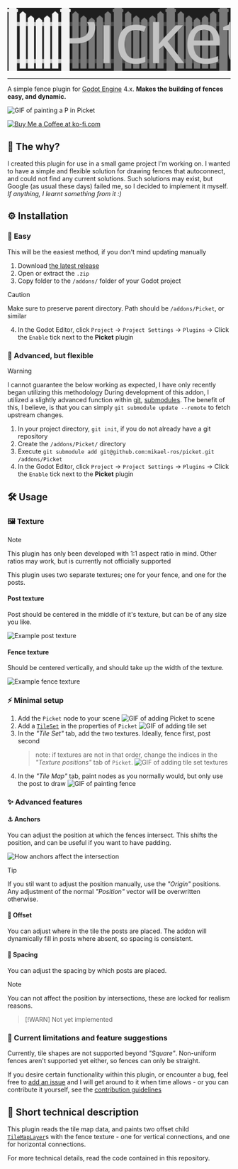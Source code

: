 <p align="center">
	<img style="background-color: transparent" src="assets/picket_wide_logo.svg">
</p>

---

A simple fence plugin for [Godot Engine](https://godotengine.org/) 4.x. **Makes the building of fences easy, and dynamic.**

![GIF of painting a P in Picket]()

<a href='https://ko-fi.com/Z8Z212GZR6' target='_blank'><img height='60' style='border:0px;height:60px;' src='https://storage.ko-fi.com/cdn/kofi1.png?v=3' border='0' alt='Buy Me a Coffee at ko-fi.com' /></a>

## 🤔 The why?

I created this plugin for use in a small game project I'm working on. I wanted to have a simple and flexible solution for drawing fences that autoconnect, and could not find any current solutions. Such solutions may exist, but Google (as usual these days) failed me, so I decided to implement it myself. *If anything, I learnt something from it :)*

## ⚙️ Installation
### 💚 Easy
This will be the easiest method, if you don't mind updating manually
1. Download [the latest release](https://github.com/mikael-ros/picket/releases)
2. Open or extract the ``.zip``
3. Copy folder to the ``/addons/`` folder of your Godot project
> [!CAUTION]
> Make sure to preserve parent directory. Path should be ``/addons/Picket``, or similar
4. In the Godot Editor, click ``Project`` -> ``Project Settings`` -> ``Plugins`` -> Click the ``Enable`` tick next to the **Picket** plugin

### 🧠 Advanced, but flexible
> [!WARNING]
> I cannot guarantee the below working as expected, I have only recently began utilizing this methodology
During development of this addon, I utilized a slightly advanced function within [git](https://git-scm.com/), [submodules](https://git-scm.com/book/en/v2/Git-Tools-Submodules). The benefit of this, I believe, is that you can simply ``git submodule update --remote`` to fetch upstream changes.
1. In your project directory, ``git init``, if you do not already have a git repository
2. Create the ``/addons/Picket/`` directory
3. Execute ``git submodule add git@github.com:mikael-ros/picket.git /addons/Picket``
4. In the Godot Editor, click ``Project`` -> ``Project Settings`` -> ``Plugins`` -> Click the ``Enable`` tick next to the **Picket** plugin

## 🛠️ Usage
### 🖼️ Texture
> [!NOTE]
> This plugin has only been developed with 1:1 aspect ratio in mind. Other ratios may work, but is currently not officially supported

This plugin uses two separate textures; one for your fence, and one for the posts. 

#### Post texture
Post should be centered in the middle of it's texture, but can be of any size you like.

![Example post texture]()

#### Fence texture
Should be centered vertically, and should take up the width of the texture.

![Example fence texture]()

### ⚡ Minimal setup
1. Add the ``Picket`` node to your scene
	![GIF of adding Picket to scene]()
2. Add a [``TileSet``](https://docs.godotengine.org/en/stable/classes/class_tileset.html) in the properties of ``Picket``
	![GIF of adding tile set]()
3. In the *"Tile Set"* tab, add the two textures. Ideally, fence first, post second
	> note: if textures are not in that order, change the indices in the *"Texture positions"* tab of ``Picket``.
	![GIF of adding tile set textures]()
4. In the *"Tile Map"* tab, paint nodes as you normally would, but only use the post to draw
	![GIF of painting fence]()

### ✨ Advanced features
#### ⚓ Anchors
You can adjust the position at which the fences intersect. This shifts the position, and can be useful if you want to have padding. 

![How anchors affect the intersection]()

> [!TIP]
> If you stil want to adjust the position manually, use the *"Origin"* positions. Any adjustment of the normal *"Position"* vector will be overwritten otherwise.

#### 📍 Offset
You can adjust where in the tile the posts are placed. The addon will dynamically fill in posts where absent, so spacing is consistent.

#### 📏 Spacing
You can adjust the spacing by which posts are placed. 

> [!NOTE]
> You can not affect the position by intersections, these are locked for realism reasons.

> [!WARN]
> Not yet implemented

### 🧩 Current limitations and feature suggestions
Currently, tile shapes are not supported beyond *"Square"*. Non-uniform fences aren't supported yet either, so fences can only be straight.

If you desire certain functionality within this plugin, or encounter a bug, feel free to [add an issue](https://github.com/mikael-ros/picket/issues/new) and I will get around to it when time allows - or you can contribute it yourself, see the [contribution guidelines](/CONTRIBUTING.md) 


## 💾 Short technical description
This plugin reads the tile map data, and paints two offset child [``TileMapLayer``](https://docs.godotengine.org/en/stable/classes/class_tilemaplayer.html)s with the fence texture - one for vertical connections, and one for horizontal connections. 

For more technical details, read the code contained in this repository.
